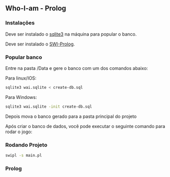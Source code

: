## Who-I-am - Prolog

### Instalações
Deve ser instalado o [sqlite3](https://www.sqlite.org/index.html) na máquina para popular o banco.

Deve ser instalado o [SWI-Prolog](https://www.swi-prolog.org/Download.html).

### Popular banco

Entre na pasta /Data e gere o banco com um dos comandos abaixo: 

Para linux/IOS:
```bash
sqlite3 wai.sqlite < create-db.sql
```

Para Windows:
```bash
sqlite3 wai.sqlite -init create-db.sql
```
Depois mova o banco gerado para a pasta principal do projeto

Após criar o banco de dados, você pode executar o seguinte comando para rodar o jogo:

### Rodando Projeto

```bash
swipl -s main.pl
```
### Prolog
